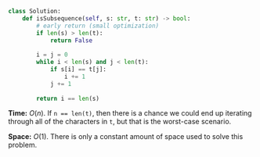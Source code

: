 ```python
class Solution:
    def isSubsequence(self, s: str, t: str) -> bool:
        # early return (small optimization)
        if len(s) > len(t):
            return False
        
        i = j = 0
        while i < len(s) and j < len(t):
            if s[i] == t[j]:
                i += 1
            j += 1
            
        return i == len(s)
```

**Time:** $O(n)$. If `n == len(t)`, then there is a chance we could end up iterating through all of the characters in `t`, but that is the worst-case scenario.

**Space:** $O(1)$. There is only a constant amount of space used to solve this problem.